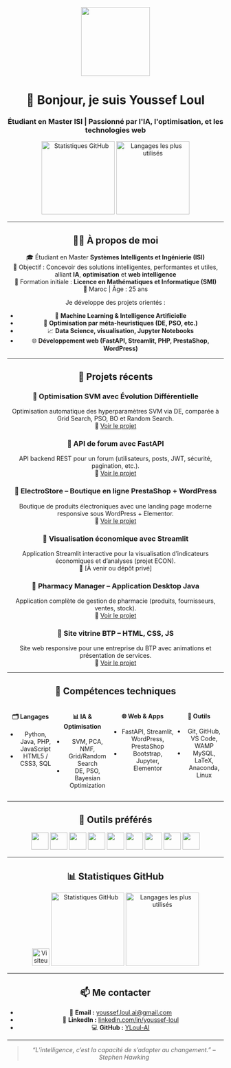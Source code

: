<!-- Header -->
<div align="center">
  <img src="https://media.giphy.com/media/M9gbBd9nbDrOTu1Mqx/giphy.gif" height="160" />
  
  <h1>👋 Bonjour, je suis Youssef Loul</h1>
  <h3>Étudiant en Master ISI | Passionné par l'IA, l'optimisation, et les technologies web</h3>

 <div align="center">
  <img src="https://github-readme-stats.vercel.app/api?username=YLoul-AI&show_icons=true&theme=github_dark&hide=issues&locale=fr" height="170" alt="Statistiques GitHub" />
  <img src="https://github-readme-stats.vercel.app/api/top-langs/?username=YLoul-AI&layout=compact&theme=github_dark&hide=html,css" height="170" alt="Langages les plus utilisés" />
</div>

---

## 👨‍🎓 À propos de moi

🎓 Étudiant en Master **Systèmes Intelligents et Ingénierie (ISI)**  
🎯 Objectif : Concevoir des solutions intelligentes, performantes et utiles, alliant **IA**, **optimisation** et **web intelligence**  
🧠 Formation initiale : **Licence en Mathématiques et Informatique (SMI)**  
📍 Maroc | Âge : 25 ans  

Je développe des projets orientés :
- 🤖 **Machine Learning & Intelligence Artificielle**
- 🧬 **Optimisation par méta-heuristiques (DE, PSO, etc.)**
- 📈 **Data Science, visualisation, Jupyter Notebooks**
- 🌐 **Développement web (FastAPI, Streamlit, PHP, PrestaShop, WordPress)**

---

## 🚀 Projets récents

### 🔹 Optimisation SVM avec Évolution Différentielle
Optimisation automatique des hyperparamètres SVM via DE, comparée à Grid Search, PSO, BO et Random Search.  
📁 [Voir le projet](https://github.com/YLoul-AI/svm_de_optimization)

### 🔹 API de forum avec FastAPI
API backend REST pour un forum (utilisateurs, posts, JWT, sécurité, pagination, etc.).  
📁 [Voir le projet](https://github.com/YLoul-AI/forum-fastapi)

### 🔹 ElectroStore – Boutique en ligne PrestaShop + WordPress
Boutique de produits électroniques avec une landing page moderne responsive sous WordPress + Elementor.  
📁 [Voir le projet](https://github.com/YLoul-AI/electrostore)

### 🔹 Visualisation économique avec Streamlit
Application Streamlit interactive pour la visualisation d’indicateurs économiques et d’analyses (projet ECON).  
📁 [À venir ou dépôt privé]

### 🔹 Pharmacy Manager – Application Desktop Java
Application complète de gestion de pharmacie (produits, fournisseurs, ventes, stock).  
📁 [Voir le projet](https://github.com/YLoul-AI/PharmacyManager)

### 🔹 Site vitrine BTP – HTML, CSS, JS
Site web responsive pour une entreprise du BTP avec animations et présentation de services.  
📁 [Voir le projet](https://github.com/YLoul-AI/web-btp-site)

---

## 🧠 Compétences techniques

<div style="display: flex; justify-content: space-between;">
  <div>
    <h4>🗂️ Langages</h4>
    <ul>
      <li>Python, Java, PHP, JavaScript</li>
      <li>HTML5 / CSS3, SQL</li>
    </ul>
  </div>
  <div>
    <h4>📊 IA & Optimisation</h4>
    <ul>
      <li>SVM, PCA, NMF, Grid/Random Search</li>
      <li>DE, PSO, Bayesian Optimization</li>
    </ul>
  </div>
  <div>
    <h4>🌐 Web & Apps</h4>
    <ul>
      <li>FastAPI, Streamlit, WordPress, PrestaShop</li>
      <li>Bootstrap, Jupyter, Elementor</li>
    </ul>
  </div>
  <div>
    <h4>🧰 Outils</h4>
    <ul>
      <li>Git, GitHub, VS Code, WAMP</li>
      <li>MySQL, LaTeX, Anaconda, Linux</li>
    </ul>
  </div>
</div>

---

## 🧪 Outils préférés

<div align="center">
  <img src="https://cdn.jsdelivr.net/gh/devicons/devicon/icons/python/python-original.svg" height="40" />
  <img src="https://cdn.jsdelivr.net/gh/devicons/devicon/icons/fastapi/fastapi-original.svg" height="40" />
  <img src="https://cdn.jsdelivr.net/gh/devicons/devicon/icons/streamlit/streamlit-original.svg" height="40" />
  <img src="https://cdn.jsdelivr.net/gh/devicons/devicon/icons/jupyter/jupyter-original.svg" height="40" />
  <img src="https://cdn.jsdelivr.net/gh/devicons/devicon/icons/mysql/mysql-original.svg" height="40" />
  <img src="https://cdn.jsdelivr.net/gh/devicons/devicon/icons/php/php-original.svg" height="40" />
  <img src="https://cdn.jsdelivr.net/gh/devicons/devicon/icons/wordpress/wordpress-original.svg" height="40" />
  <img src="https://cdn.jsdelivr.net/gh/devicons/devicon/icons/docker/docker-original.svg" height="40" />
  <img src="https://cdn.jsdelivr.net/gh/devicons/devicon/icons/vscode/vscode-original.svg" height="40" />
</div>

---

## 📊 Statistiques GitHub

<div align="center">
  <!-- Compteur de visiteurs -->
  <img src="https://visitorbadge.io/status?path=YLoul-AI" alt="Visiteurs" height="40" />

  <!-- Statistiques GitHub -->
  <img src="https://github-readme-stats.vercel.app/api?username=YLoul-AI&show_icons=true&theme=github_dark&hide=issues&locale=fr" height="170" alt="Statistiques GitHub" />
  
  <!-- Langages les plus utilisés -->
  <img src="https://github-readme-stats.vercel.app/api/top-langs/?username=YLoul-AI&layout=compact&theme=github_dark&hide=html,css" height="170" alt="Langages les plus utilisés" />
</div>


---

## 📫 Me contacter

- 💌 **Email :** youssef.loul.ai@gmail.com  
- 🔗 **LinkedIn :** [linkedin.com/in/youssef-loul](https://www.linkedin.com/in/loul-youssef-21777819a)  
- 💻 **GitHub :** [YLoul-AI](https://github.com/YLoul-AI)

---

> _“L’intelligence, c’est la capacité de s’adapter au changement.” – Stephen Hawking_
